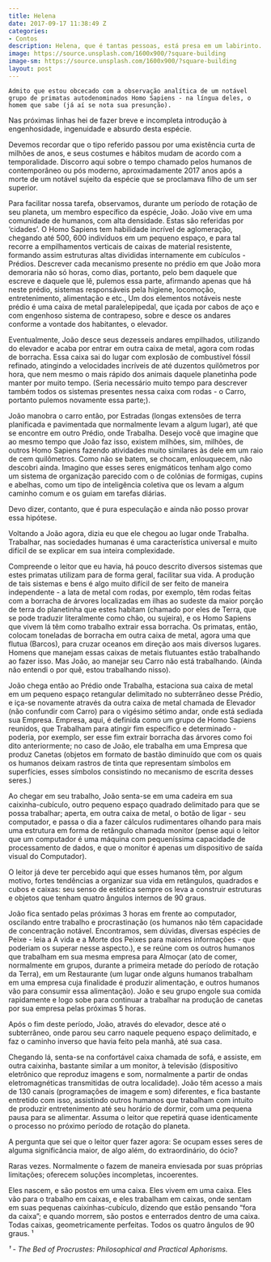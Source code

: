 ```yaml
---
title: Helena
date: 2017-09-17 11:38:49 Z
categories:
- Contos
description: Helena, que é tantas pessoas, está presa em um labirinto.
image: https://source.unsplash.com/1600x900/?square-building
image-sm: https://source.unsplash.com/1600x900/?square-building
layout: post
---
```

	Admito que estou obcecado com a observação analítica de um notável grupo de primatas autodenominados Homo Sapiens - na língua deles, o homem que sabe (já aí se nota sua presunção). 
Nas próximas linhas hei de fazer breve e incompleta introdução à engenhosidade, ingenuidade e absurdo desta espécie. 

Devemos recordar que o tipo referido passou por uma existência curta de milhões de anos, e seus costumes e hábitos mudam de acordo com a temporalidade. 
Discorro aqui sobre o tempo chamado pelos humanos de contemporâneo ou pós moderno, aproximadamente 2017 anos após a morte de um notável sujeito da espécie que se proclamava filho de um ser superior.
	
Para facilitar nossa tarefa, observamos, durante um período de rotação de seu planeta, um membro específico da espécie, João. João vive em uma comunidade de humanos, com alta densidade. Estas são referidas por ‘cidades’. O Homo Sapiens tem habilidade incrível de aglomeração, chegando até 500, 600 indivíduos em um pequeno espaço, e para tal recorre a empilhamentos verticais de caixas de material resistente, formando assim estruturas altas divididas internamente em cubículos - Prédios. Descrever cada mecanismo presente no prédio em que João mora demoraria não só horas, como dias, portanto, pelo bem daquele que escreve e daquele que lê, pulemos essa parte, afirmando apenas que há neste prédio, sistemas responsáveis pela higiene, locomoção, entretenimento, alimentação e etc., 
Um dos elementos notáveis neste prédio é uma caixa de metal paralelepipedal, que içada por cabos de aço e com engenhoso sistema de contrapeso, sobre e desce os andares conforme a vontade dos habitantes, o elevador. 

Eventualmente, João desce seus dezesseis andares empilhados, utilizando do elevador e acaba por entrar em outra caixa de metal, agora com rodas de borracha. 
Essa caixa sai do lugar com explosão de combustível fóssil refinado, atingindo a velocidades incríveis de até duzentos quilômetros por hora, que nem mesmo o mais rápido dos animais daquele planetinha pode manter por muito tempo. (Seria necessário muito tempo para descrever também todos os sistemas presentes nessa caixa com rodas - o Carro, portanto pulemos novamente essa parte;). 

João manobra o carro então, por Estradas (longas extensões de terra planificada e pavimentada que normalmente levam a algum lugar), até que se encontre em outro Prédio, onde Trabalha. 
Desejo você que imagine que ao mesmo tempo que João faz isso, existem milhões, sim, milhões, de outros Homo Sapiens fazendo atividades muito similares às dele em um raio de cem quilômetros. Como não se batem, se chocam, enlouquecem, não descobri ainda. Imagino que esses seres enigmáticos tenham algo como um sistema de organização parecido com o de colônias de formigas, cupins e abelhas, como um tipo de inteligência coletiva que os levam a algum caminho comum e os guiam em tarefas diárias. 

Devo dizer, contanto, que é pura especulação e ainda não posso provar essa hipótese. 

Voltando a João agora, dizia eu que ele chegou ao lugar onde Trabalha. Trabalhar, nas sociedades humanas é uma característica universal e muito difícil de se explicar em sua inteira complexidade. 

Compreende o leitor que eu havia, há pouco descrito diversos sistemas que estes primatas utilizam para de forma geral, facilitar sua vida. A produção de tais sistemas e bens é algo muito difícil de ser feito de maneira independente - a lata de metal com rodas, por exemplo, têm rodas feitas com a borracha de árvores localizadas em ilhas ao sudeste da maior porção de terra do planetinha que estes habitam (chamado por eles de Terra, que se pode traduzir literalmente como chão, ou sujeira), e os Homo Sapiens que vivem lá têm como trabalho extrair essa borracha. Os primatas, então, colocam toneladas de borracha em outra caixa de metal, agora uma que flutua (Barcos), para cruzar oceanos em direção aos mais diversos lugares. Homens que manejam essas caixas de metais flutuantes estão trabalhando ao fazer isso. 
Mas João, ao manejar seu Carro não está trabalhando. (Ainda não entendi o por quê, estou trabalhando nisso).

João chega então ao Prédio onde Trabalha, estaciona sua caixa de metal em um pequeno espaço retangular delimitado no subterrâneo desse Prédio, e iça-se novamente através da outra caixa de metal chamada de Elevador (não confundir com Carro) para o vigésimo sétimo andar, onde está sediada sua Empresa. Empresa, aqui, é definida como um grupo de Homo Sapiens reunidos, que Trabalham para atingir fim específico e determinado - poderia, por exemplo, ser esse fim extrair borracha das árvores como foi dito anteriormente; no caso de João, ele trabalha em uma Empresa que produz Canetas (objetos em formato de bastão diminuído que com os quais os humanos deixam rastros de tinta que representam símbolos em superfícies, esses símbolos consistindo no mecanismo de escrita desses seres.)

Ao chegar em seu trabalho, João senta-se em uma cadeira em sua caixinha-cubículo, outro pequeno espaço quadrado delimitado para que se possa trabalhar; aperta, em outra caixa de metal, o botão de ligar - seu computador, e passa o dia a fazer cálculos rudimentares olhando para mais uma estrutura em forma de retângulo chamada monitor (pense aqui o leitor que um computador é uma máquina com pequeníssima capacidade de processamento de dados, e que o monitor é apenas um dispositivo de saída visual do Computador).

O leitor já deve ter percebido aqui que esses humanos têm, por algum motivo, fortes tendências a organizar sua vida em retângulos, quadrados e cubos e caixas: seu senso de estética sempre os leva a construir estruturas e objetos que tenham quatro ângulos internos de 90 graus.

João fica sentado pelas próximas 3 horas em frente ao computador, oscilando entre trabalho e procrastinação (os humanos não têm capacidade de concentração notável. Encontramos, sem dúvidas, diversas espécies de Peixe - leia a A vida e a Morte dos Peixes para maiores informações - que poderiam os superar nesse aspecto.), e se reúne com os outros humanos que trabalham em sua mesma empresa para Almoçar (ato de comer, normalmente em grupos, durante a primeira metade do período de rotação da Terra), em um Restaurante (um lugar onde alguns humanos trabalham em uma empresa cuja finalidade é produzir alimentação, e outros humanos vão para consumir essa alimentação). João e seu grupo engole sua comida rapidamente e logo sobe para continuar a trabalhar na produção de canetas por sua empresa pelas próximas 5 horas.

Após o fim deste período, João, através do elevador, desce até o subterrâneo, onde parou seu carro naquele pequeno espaço delimitado, e faz o caminho inverso que havia feito pela manhã, até sua casa. 

Chegando lá, senta-se na confortável caixa chamada de sofá, e assiste, em outra caixinha, bastante similar a um monitor, à televisão (dispositivo eletrônico que reproduz imagens e som, normalmente a partir de ondas eletromagnéticas transmitidas de outra localidade). João têm acesso a mais de 130 canais (programações de imagem e som) diferentes, e fica bastante entretido com isso, assistindo outros humanos que trabalham com intuito de produzir entretenimento até seu horário de dormir, com uma pequena pausa para se alimentar. Assuma o leitor que repetirá quase identicamente o processo no próximo período de rotação do planeta. 

A pergunta que sei que o leitor quer fazer agora: Se ocupam esses seres de alguma significância maior, de algo além, do extraordinário, do ócio?

Raras vezes. Normalmente o fazem de maneira enviesada por suas próprias limitações; oferecem soluções incompletas, incoerentes. 

Eles nascem, e são postos em uma caixa. Eles vivem em uma caixa. Eles vão para o trabalho em caixas, e eles trabalham em caixas, onde sentam em suas pequenas caixinhas-cubículo, dizendo que estão pensando “fora da caixa”; e quando morrem, são postos e enterrados dentro de uma caixa. Todas caixas, geometricamente perfeitas. Todos os quatro ângulos de 90 graus. ¹

_¹ - The Bed of Procrustes: Philosophical and Practical Aphorisms._
